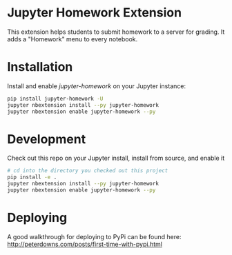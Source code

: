 # Jupyter Homework Extension

This extension helps students to submit homework to a server for grading. It adds a "Homework" menu to every notebook. 

# Installation

Install and enable _jupyter-homework_ on your Jupyter instance:

```bash
pip install jupyter-homework -U
jupyter nbextension install --py jupyter-homework
jupyter nbextension enable jupyter-homework --py 
```
# Development

Check out this repo on your Jupyter install, install from source, and enable it

```bash
# cd into the directory you checked out this project
pip install -e .
jupyter nbextension install --py jupyter-homework
jupyter nbextension enable jupyter-homework --py 
```

# Deploying

A good walkthrough for deploying to PyPi can be found here: http://peterdowns.com/posts/first-time-with-pypi.html
